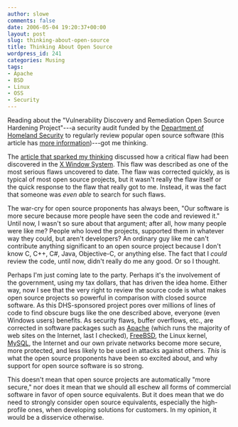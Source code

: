 ```yaml
---
author: slowe
comments: false
date: 2006-05-04 19:20:37+00:00
layout: post
slug: thinking-about-open-source
title: Thinking About Open Source
wordpress_id: 241
categories: Musing
tags:
- Apache
- BSD
- Linux
- OSS
- Security
---
```


Reading about the "Vulnerability Discovery and Remediation Open Source Hardening Project"---a security audit funded by the [Department of Homeland Security](http://www.dhs.gov/) to regularly review popular open source software (this article has [more information](http://www.eweek.com/article2/0,1895,1909946,00.asp))---got me thinking.

The [article that sparked my thinking](http://www.eweek.com/article2/0,1759,1956652,00.asp) discussed how a critical flaw had been discovered in the [X Window System](http://x.org/). This flaw was described as one of the most serious flaws uncovered to date. The flaw was corrected quickly, as is typical of most open source projects, but it wasn't really the flaw itself or the quick response to the flaw that really got to me. Instead, it was the fact that someone was _even able_ to search for such flaws.

The war-cry for open source proponents has always been, "Our software is more secure because more people have seen the code and reviewed it." Until now, I wasn't so sure about that argument; after all, how many people were like me? People who loved the projects, supported them in whatever way they could, but aren't developers? An ordinary guy like me can't contribute anything significant to an open source project because I don't know C, C++, C#, Java, Objective-C, or anything else. The fact that I _could_ review the code, until now, didn't really do me any good. Or so I thought.

Perhaps I'm just coming late to the party. Perhaps it's the involvement of the government, using my tax dollars, that has driven the idea home. Either way, now I see that the very right to review the source code is what makes open source projects so powerful in comparison with closed source software. As this DHS-sponsored project pores over millions of lines of code to find obscure bugs like the one described above, everyone (even Windows users) benefits. As security flaws, buffer overflows, etc., are corrected in software packages such as [Apache](http://www.apache.org/) (which runs the majority of web sites on the Internet, last I checked), [FreeBSD](http://www.freebsd.org/), the Linux kernel, [MySQL](http://www.mysql.org/), the Internet and our own private networks become more secure, more protected, and less likely to be used in attacks against others. _This_ is what the open source proponents have been so excited about, and why support for open source software is so strong.

This doesn't mean that open source projects are automatically "more secure," nor does it mean that we should all eschew all forms of commercial software in favor of open source equivalents. But it does mean that we do need to strongly consider open source equivalents, especially the high-profile ones, when developing solutions for customers. In my opinion, it would be a disservice otherwise.
